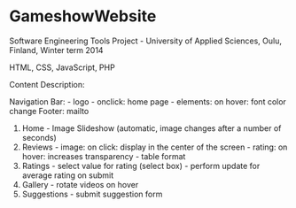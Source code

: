 # GameshowWebsite

Software Engineering Tools Project - University of Applied Sciences, Oulu, Finland, Winter term 2014

HTML, CSS, JavaScript, PHP

Content Description:

Navigation Bar: - logo - onclick: home page
                - elements: on hover: font color change
Footer: mailto

1. Home - Image Slideshow (automatic, image changes after a number of seconds)
2. Reviews - image: on click: display in the center of the screen
           - rating: on hover: increases transparency
           - table format
3. Ratings - select value for rating (select box)
           - perform update for average rating on submit
4. Gallery - rotate videos on hover
5. Suggestions - submit suggestion form
